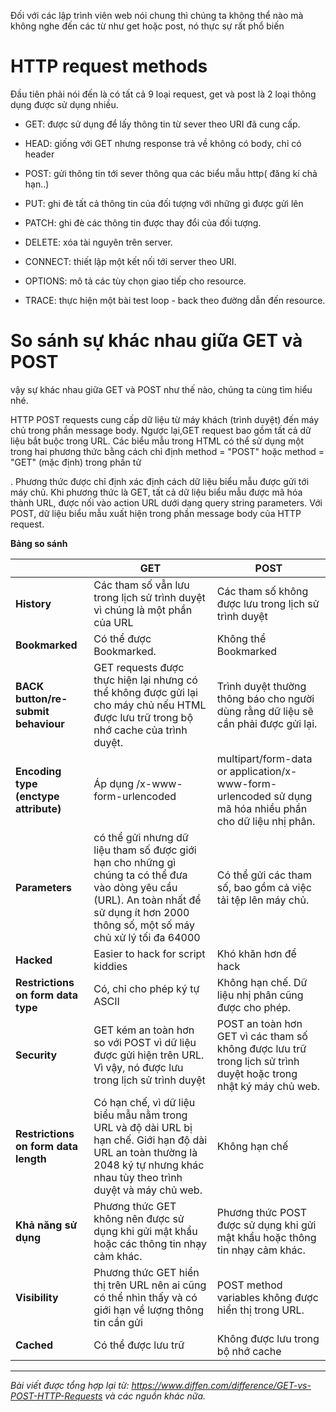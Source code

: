 Đối với các lập trình viên web nói chung thì chúng ta không thể nào mà không nghe đến các từ như get hoặc post, nó thực sự rất phổ biến
 
# HTTP request methods
   Đầu tiên phải nói đến là có tất cả 9 loại request, get và post là 2 loại thông dụng được sử dụng nhiều.
   
*  GET: được sử dụng để lấy thông tin từ sever theo URI đã cung cấp.
 
*  HEAD: giống với GET nhưng response trả về không có body, chỉ có header 
 
*  POST: gửi thông tin tới sever thông qua các biểu mẫu http( đăng kí chả hạn..) 
 
* PUT: ghi đè tất cả thông tin của đối tượng với những gì được gửi lên 
* PATCH: ghi đè các thông tin được thay đổi của đối tượng. 
 
*  DELETE: xóa tài nguyên trên server. 
 
*  CONNECT: thiết lập một kết nối tới server theo URI. 
 
*  OPTIONS: mô tả các tùy chọn giao tiếp cho resource. 
 
*  TRACE: thực hiện một bài test loop - back theo đường dẫn đến resource.


# So sánh sự khác nhau giữa GET và POST

vậy sự khác nhau giữa GET và POST như thế nào, chúng ta cùng tìm hiểu nhé.

HTTP POST requests cung cấp dữ liệu từ máy khách (trình duyệt) đến máy chủ trong phần message body. Ngược lại,GET request bao gồm tất cả dữ liệu bắt buộc trong URL. Các biểu mẫu trong HTML có thể sử dụng một trong hai phương thức bằng cách chỉ định method = "POST" hoặc method = "GET" (mặc định) trong phần tử <form>. Phương thức được chỉ định xác định cách dữ liệu biểu mẫu được gửi tới máy chủ. Khi phương thức là GET, tất cả dữ liệu biểu mẫu được mã hóa thành URL, được nối vào action URL dưới dạng query string parameters. Với POST, dữ liệu biểu mẫu xuất hiện trong phần message body của HTTP request.

**Bảng so sánh**



|          | GET      | POST     |
| -------- | -------- | -------- |
| **History**     | Các tham số vẫn lưu trong lịch sử trình duyệt vì chúng là một phần của URL     | Các tham số không được lưu trong lịch sử trình duyệt     |
|**Bookmarked**	 |Có thể được Bookmarked. | Không thể  Bookmarked|
|**BACK button/re-submit behaviour**|GET requests được thực hiện lại nhưng có thể không được gửi lại cho máy chủ nếu HTML được lưu trữ trong bộ nhớ cache của trình duyệt.|Trình duyệt thường thông báo cho người dùng rằng dữ liệu sẽ cần phải được gửi lại.|
|**Encoding type (enctype attribute)**|Áp dụng /x-www-form-urlencoded	|multipart/form-data or application/x-www-form-urlencoded sử dụng mã hóa nhiều phần cho dữ liệu nhị phân.|
|**Parameters**	|có thể gửi nhưng dữ liệu tham số được giới hạn cho những gì chúng ta có thể đưa vào dòng yêu cầu (URL). An toàn nhất để sử dụng ít hơn 2000 thông số, một số máy chủ xử lý tối đa 64000|Có thể gửi các tham số, bao gồm cả việc tải tệp lên máy chủ.|
|**Hacked**|Easier to hack for script kiddies|Khó khăn hơn để hack|
|**Restrictions on form data type**|Có, chỉ cho phép ký tự ASCII|Không hạn chế. Dữ liệu nhị phân cũng được cho phép.|
|**Security**|GET kém an toàn hơn so với POST vì dữ liệu được gửi hiện trên URL. Vì vậy, nó được lưu trong lịch sử trình duyệt|POST an toàn hơn GET vì các tham số không được lưu trữ trong lịch sử trình duyệt hoặc trong nhật ký máy chủ web.|
|**Restrictions on form data length**|Có hạn chế, vì dữ liệu biểu mẫu nằm trong URL và độ dài URL bị hạn chế. Giới hạn độ dài URL an toàn thường là 2048 ký tự nhưng khác nhau tùy theo trình duyệt và máy chủ web.|Không hạn chế|
|**Khả năng sử dụng**|Phương thức GET không nên được sử dụng khi gửi mật khẩu hoặc các thông tin nhạy cảm khác.|Phương thức POST được sử dụng khi gửi mật khẩu hoặc thông tin nhạy cảm khác.|
|**Visibility**	|Phương thức GET hiển thị trên URL nên ai cũng có thể nhìn thấy và có giới hạn về lượng thông tin cần gửi|POST method variables không được hiển thị trong URL.|
|**Cached**|Có thể được lưu trữ| Không được lưu trong bộ nhớ cache|





-----



*Bài viết được tổng hợp lại từ: https://www.diffen.com/difference/GET-vs-POST-HTTP-Requests và các nguồn khác nữa.*